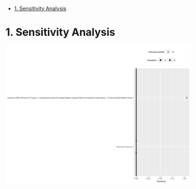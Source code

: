  - [1. Sensitivity Analysis](#1.-sensitivity-analysis)




# 1. Sensitivity Analysis


![](Sensitivity/C_max_Organism-Lung-Interstitial-Raltegravir-Concentration.png)



